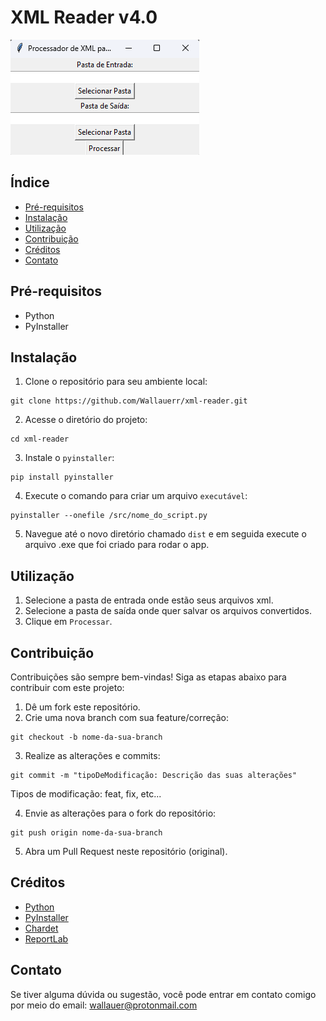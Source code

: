 # XML Reader v4.0

![Home page](../.git_images/project-cover.png)

## Índice

- [Pré-requisitos](#pré-requisitos)
- [Instalação](#instalação)
- [Utilização](#utilização)
- [Contribuição](#contribuição)
- [Créditos](#créditos)
- [Contato](#contato)

## Pré-requisitos

- Python
- PyInstaller

## Instalação

1. Clone o repositório para seu ambiente local:

```
git clone https://github.com/Wallauerr/xml-reader.git
```

2. Acesse o diretório do projeto:

```
cd xml-reader
```

3. Instale o `pyinstaller`:

```
pip install pyinstaller
```

4. Execute o comando para criar um arquivo `executável`:

```
pyinstaller --onefile /src/nome_do_script.py
```

5. Navegue até o novo diretório chamado `dist` e em seguida execute o arquivo .exe que foi criado para rodar o app.

## Utilização

1. Selecione a pasta de entrada onde estão seus arquivos xml.
2. Selecione a pasta de saída onde quer salvar os arquivos convertidos.
3. Clique em `Processar`.

## Contribuição

 Contribuições são sempre bem-vindas! Siga as etapas abaixo para contribuir com este projeto:

1. Dê um fork este repositório.
2. Crie uma nova branch com sua feature/correção:

```
git checkout -b nome-da-sua-branch
```

3. Realize as alterações e commits:

```
git commit -m "tipoDeModificação: Descrição das suas alterações"
```

Tipos de modificação: feat, fix, etc...

4. Envie as alterações para o fork do repositório:

```
git push origin nome-da-sua-branch
```

5. Abra um Pull Request neste repositório (original).

## Créditos

- [Python](https://www.python.org/)
- [PyInstaller](https://pyinstaller.org/en/stable/)
- [Chardet](https://pypi.org/project/chardet/)
- [ReportLab](https://docs.reportlab.com/)

## Contato

Se tiver alguma dúvida ou sugestão, você pode entrar em contato comigo por meio do email: wallauer@protonmail.com
